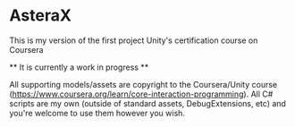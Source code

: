 # AsteraX
This is my version of the first project Unity's certification course on Coursera

** It is currently a work in progress **

All supporting models/assets are copyright to the Coursera/Unity course (https://www.coursera.org/learn/core-interaction-programming). All C# scripts are my own (outside of standard assets, DebugExtensions, etc) and you're welcome to use them however you wish.

